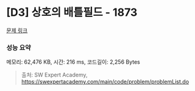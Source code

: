 # [D3] 상호의 배틀필드 - 1873 

[문제 링크](https://swexpertacademy.com/main/code/problem/problemDetail.do?contestProbId=AV5LyE7KD2ADFAXc) 

### 성능 요약

메모리: 62,476 KB, 시간: 216 ms, 코드길이: 2,256 Bytes



> 출처: SW Expert Academy, https://swexpertacademy.com/main/code/problem/problemList.do